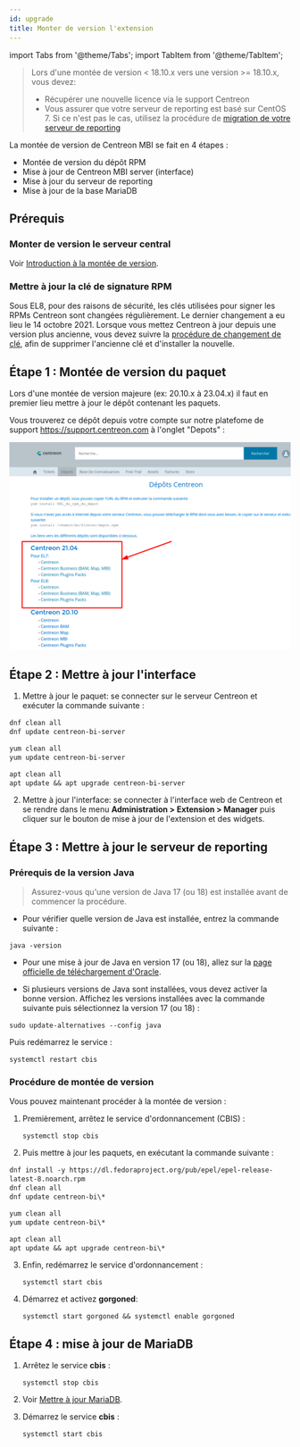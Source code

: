 ```yaml
---
id: upgrade
title: Monter de version l'extension
---
```

import Tabs from '@theme/Tabs';
import TabItem from '@theme/TabItem';

> Lors d'une montée de version < 18.10.x vers une version >= 18.10.x, vous devez:
>
> - Récupérer une nouvelle licence via le support Centreon
> - Vous assurer que votre serveur de reporting est basé sur CentOS 7. Si ce n'est
>   pas le cas, utilisez la procédure de [migration de votre serveur de
>   reporting](migrate.md)

La montée de version de Centreon MBI se fait en 4 étapes :

- Montée de version du dépôt RPM
- Mise à jour de Centreon MBI server (interface)
- Mise à jour du serveur de reporting
- Mise à jour de la base MariaDB

## Prérequis

### Monter de version le serveur central

Voir [Introduction à la montée de version](../upgrade/introduction.md).

### Mettre à jour la clé de signature RPM

Sous EL8, pour des raisons de sécurité, les clés utilisées pour signer les RPMs Centreon sont changées régulièrement. Le dernier changement a eu lieu le 14 octobre 2021. Lorsque vous mettez Centreon à jour depuis une version plus ancienne, vous devez suivre la [procédure de changement de clé](../security/key-rotation.md#installation-existante), afin de supprimer l'ancienne clé et d'installer la nouvelle.

## Étape 1 : Montée de version du paquet

Lors d'une montée de version majeure (ex: 20.10.x à 23.04.x) il faut en premier lieu mettre à jour
 le dépôt contenant les paquets. 

Vous trouverez ce dépôt depuis votre compte sur notre platefome de support https://support.centreon.com à l'onglet "Depots" :

![image](../assets/reporting/support_repos.png)

## Étape 2 : Mettre à jour l'interface

1. Mettre à jour le paquet: se connecter sur le serveur Centreon et exécuter la commande suivante :

<Tabs groupId="sync">
<TabItem value="Alma / RHEL / Oracle Linux 8" label="Alma / RHEL / Oracle Linux 8">

```shell
dnf clean all
dnf update centreon-bi-server
```

</TabItem>
<TabItem value="CentOS 7" label="CentOS 7">

```shell
yum clean all
yum update centreon-bi-server
```

</TabItem>
<TabItem value="Debian 11" label="Debian 11">

```shell
apt clean all
apt update && apt upgrade centreon-bi-server
```

</TabItem>
</Tabs>

2. Mettre à jour l'interface: se connecter à l'interface web de Centreon et se rendre dans le menu
 **Administration > Extension > Manager** puis cliquer sur le bouton de mise à jour de l'extension et des widgets.

## Étape 3 : Mettre  à jour le serveur de reporting

### Prérequis de la version Java
  
  > Assurez-vous qu'une version de Java 17 (ou 18) est installée avant de commencer la procédure.
  
  - Pour vérifier quelle version de Java est installée, entrez la commande suivante :
  
  ```shell
  java -version
  ```
  
  - Pour une mise à jour de Java en version 17 (ou 18), allez sur la [page officielle de téléchargement d'Oracle](https://www.oracle.com/java/technologies/downloads/#java17).

  - Si plusieurs versions de Java sont installées, vous devez activer la bonne version. Affichez les versions installées avec la commande suivante puis sélectionnez la version 17 (ou 18) :
  
  ```shell
  sudo update-alternatives --config java
  ```
  
  Puis redémarrez le service :

  ```shell
  systemctl restart cbis
  ```

### Procédure de montée de version

Vous pouvez maintenant procéder à la montée de version :

1. Premièrement, arrêtez le service d'ordonnancement (CBIS) :

    ```shell
    systemctl stop cbis
    ```

2. Puis mettre à jour les paquets, en exécutant la commande suivante :

<Tabs groupId="sync">
<TabItem value="Alma / RHEL / Oracle Linux 8" label="Alma / RHEL / Oracle Linux 8">

```shell
dnf install -y https://dl.fedoraproject.org/pub/epel/epel-release-latest-8.noarch.rpm
dnf clean all
dnf update centreon-bi\*
```

</TabItem>
<TabItem value="CentOS 7" label="CentOS 7">

```shell
yum clean all
yum update centreon-bi\*
```

</TabItem>
<TabItem value="Debian 11" label="Debian 11">

```shell
apt clean all
apt update && apt upgrade centreon-bi\*
```

</TabItem>
</Tabs>

3. Enfin, redémarrez le service d'ordonnancement :

    ```shell
    systemctl start cbis
    ```

4. Démarrez et activez **gorgoned**:

   ```shell
   systemctl start gorgoned && systemctl enable gorgoned
   ```

## Étape 4 : mise à jour de MariaDB

1. Arrêtez le service **cbis** :

    ```shell
    systemctl stop cbis
    ```

2. Voir [Mettre à jour MariaDB](../upgrade/upgrade-mariadb.md).

3. Démarrez le service **cbis** :

    ```shell
    systemctl start cbis
    ```
